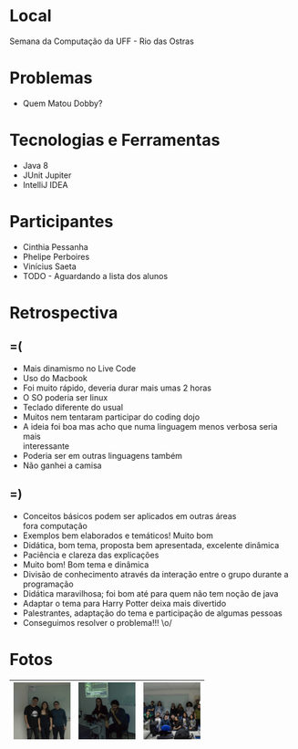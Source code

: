 # Local
Semana da Computação da UFF - Rio das Ostras 

# Problemas
 - Quem Matou Dobby?

# Tecnologias e Ferramentas
 - Java 8 
 - JUnit Jupiter
 - IntelliJ IDEA

# Participantes
 - Cinthia Pessanha
 - Phelipe Perboires
 - Vinícius Saeta
 - TODO - Aguardando a lista dos alunos


# Retrospectiva
## =(
- Mais dinamismo no Live Code
- Uso do Macbook
- Foi muito rápido, deveria durar mais umas 2 horas
- O SO poderia ser linux
- Teclado diferente do usual
- Muitos nem tentaram participar do coding dojo
- A ideia foi boa mas acho que numa linguagem menos verbosa seria mais  
interessante
- Poderia ser em outras linguagens também
- Não ganhei a camisa


## =)

 - Conceitos básicos podem ser aplicados em outras áreas  
fora computação
- Exemplos bem elaborados e temáticos! Muito bom
- Didática, bom tema, proposta bem apresentada, excelente dinâmica
- Paciência e clareza das explicações
- Muito bom! Bom tema e dinâmica
- Divisão de conhecimento através da interação entre o grupo durante a  
programação
- Didática maravilhosa; foi bom até para quem não tem noção de java
- Adaptar o tema para Harry Potter deixa mais divertido
- Palestrantes, adaptação do tema e participação de algumas pessoas
- Conseguimos resolver o problema!!! \o/

# Fotos
| <img src="fotos/71403499_2565844256994991_2986667343641313280_o.jpg?raw=true" width="100"> | <img src="fotos/73308475_2565844503661633_5660439580965339136_o.jpg?raw=true" width="100"> | <img src="fotos/74417319_2565844603661623_7136990590767464448_o.jpg?raw=true" width="100"> |
|---|---|---|








